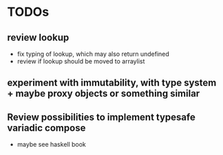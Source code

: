 # TODOs

## review lookup

* fix typing of lookup, which may also return undefined
* review if lookup should be moved to arraylist

## experiment with immutability, with type system + maybe proxy objects or something similar

## Review possibilities to implement typesafe variadic compose

* maybe see haskell book


